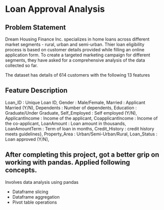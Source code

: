 # Loan Approval Analysis
## Problem Statement
Dream Housing Finance Inc. specializes in home loans across different market segments - rural, urban and semi-urban. Thier loan eligibility process is based on customer details provided while filling an online application form. To create a targeted marketing campaign for different segments, they have asked for a comprehensive analysis of the data collected so far.

The dataset has details of 614 customers with the following 13 features
## Feature	Description
Loan_ID :	Unique Loan ID,
Gender :	Male/Female,
Married :	Applicant Married (Y/N),
Dependents :	Number of dependents,
Education :	Graduate/Under Graduate,
Self_Employed :	Self employed (Y/N),
ApplicantIncome :	Income of the applicant,
CoapplicantIncome :	Income of the co-applicant,
LoanAmount :	Loan amount in thousands,
LoanAmountTerm :	Term of loan in months,
Credit_History :	credit history meets guidelines},
Property_Area :	Urban/Semi-Urban/Rural,
Loan_Status :	Loan approved (Y/N),

## After completing this project, got a better grip on working with pandas. Applied following concepts.
Involves data analysis using pandas
* Dataframe slicing
* Dataframe aggregation
* Pivot table operations
